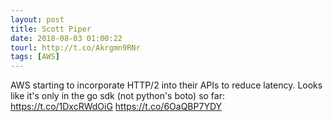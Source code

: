 ```yaml
---
layout: post
title: Scott Piper
date: 2018-08-03 01:00:22
tourl: http://t.co/Akrgmn9RNr
tags: [AWS]
---
```

AWS starting to incorporate HTTP/2 into their APIs to reduce latency. Looks like it's only in the go sdk (not python's boto) so far: 
 https://t.co/1DxcRWdOiG
https://t.co/6OaQBP7YDY